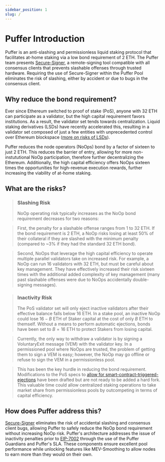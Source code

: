 ```yaml
---
sidebar_position: 1
slug: /
---
```


# Puffer Introduction

Puffer is an anti-slashing and permissionless liquid staking protocol that facilitates at-home staking via a low bond
requirement of 2 ETH. The Puffer team presents [Secure-Signer](tech/securesigner.md), a remote-signing tool compatible
with all consensus clients that prevents slashable offenses through trusted hardware. Requiring
the use of Secure-Signer within the Puffer Pool eliminates the risk of slashing, either by accident
or due to bugs in the consensus client.

## Why reduce the bond requirement?

Ever since Ethereum switched to proof of stake (PoS), anyone with 32 ETH can participate as a validator, but the high capital requirement favors institutions. As a result, the validator set tends towards centralization.
Liquid staking derivatives (LSDs) have recently accelerated this, resulting in a validator set composed of just a few entities with unprecedented control over Ethereum blockspace ([more on risks of LSDs](https://notes.ethereum.org/@djrtwo/risks-of-lsd)).

Puffer reduces the node operators (NoOps) bond by a factor of sixteen to just 2 ETH. This reduces the barrier of entry, allowing for more non-instututional NoOp participation, therefore further decentralizing the Ethereum. Additionally, the high capital efficiency offers NoOps sixteen times the opportunities for high-revenue execution rewards, further increasing the viability of at-home staking.

## What are the risks?

> ### Slashing Risk
>
> NoOp operating risk typically increases as the NoOp bond requirement decreases for two reasons:

> First, the penalty for a slashable offense ranges from 1 to 32 ETH. If the bond requirement is 2 ETH, a NoOp risks losing at least 50% of their collateral if they are slashed with the minimum penalty (compared to ~3% if they had the standard 32 ETH bond).

> Second, NoOps that leverage the high capital efficiency to operate multiple parallel validators take on increased risk. For example, a NoOp can run 16 validators with 32 ETH, but must be careful about key management. They have effectively increased their risk sixteen times with the additional added complexity of key management (many past slashable offenses were due to NoOps accidentally double-signing messages).

> ### Inactivity Risk
>
> The PoS validator set will only eject inactive validators after their effective balance falls below 16 ETH. In a stake pool, an inactive NoOp could lose $16 - B$ ETH of Staker capital at the cost of only $B$ ETH to themself. Without a means to perform automatic ejections, bonds have been set to $B=16$ ETH to protect Stakers from losing capital.

> Currently, the only way to withdraw a validator is by signing a VoluntaryExit message (VEM) with the validator key. In a permissioned pool where NoOps are trusted, the problem of getting them to sign a VEM is easy; however, the NoOp may go offline or refuse to sign the VEM in a permissionless pool.

> This has been the key hurdle in reducing the bond requirement. Modifications to the PoS specs to [allow for smart-contract-triggered-ejections](https://github.com/ethereum/EIPs/pull/7002) have been drafted but are not ready to be added a hard fork. This valuable time could allow centralized staking operations to take market share from permissionless pools by outcompeting in terms of capital efficiency.

## How does Puffer address this?

[Secure-Signer](tech/securesigner.md) eliminates the risk of accidental slashing and consensus client bugs, allowing Puffer to safely reduce the NoOp bond requirement without increasing NoOp risk. Puffer's architecture addresses the issue of inactivity penalties prior to [EIP-7002](https://github.com/ethereum/EIPs/pull/7002) through the use of the Puffer Guardians and Puffer's SLA. These components ensure excellent pool performance while unlocking features like MEV-Smoothing to allow nodes to earn more than they would on their own.  